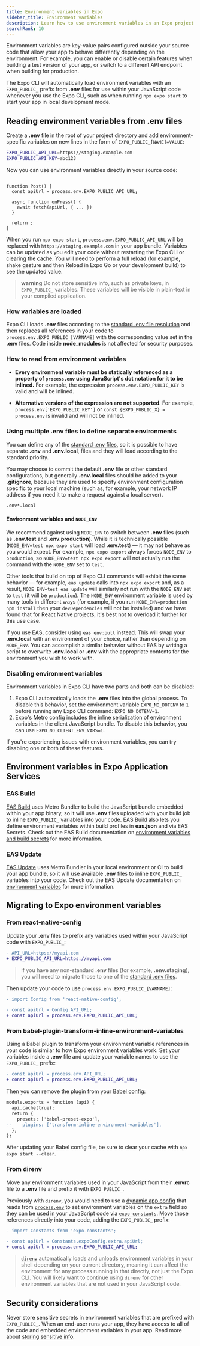 ```yaml
---
title: Environment variables in Expo
sidebar_title: Environment variables
description: Learn how to use environment variables in an Expo project.
searchRank: 10
---
```


Environment variables are key-value pairs configured outside your source code that allow your app to behave differently depending on the environment. For example, you can enable or disable certain features when building a test version of your app, or switch to a different API endpoint when building for production.

The Expo CLI will automatically load environment variables with an `EXPO_PUBLIC_` prefix from **.env** files for use within your JavaScript code whenever you use the Expo CLI, such as when running `npx expo start` to start your app in local development mode.

## Reading environment variables from .env files

Create a **.env** file in the root of your project directory and add environment-specific variables on new lines in the form of `EXPO_PUBLIC_[NAME]=VALUE`:

```bash .env
EXPO_PUBLIC_API_URL=https://staging.example.com
EXPO_PUBLIC_API_KEY=abc123
```

Now you can use environment variables directly in your source code:

```tsx

function Post() {
  const apiUrl = process.env.EXPO_PUBLIC_API_URL;

  async function onPress() {
    await fetch(apiUrl, { ... })
  }

  return ;
}
```

When you run `npx expo start`, `process.env.EXPO_PUBLIC_API_URL` will be replaced with `https://staging.example.com` in your app bundle. Variables can be updated as you edit your code without restarting the Expo CLI or clearing the cache. You will need to perform a full reload (for example, shake gesture and then Reload in Expo Go or your development build) to see the updated value.

> **warning** Do not store sensitive info, such as private keys, in `EXPO_PUBLIC_` variables. These variables will be visible in plain-text in your compiled application.

### How variables are loaded

Expo CLI loads **.env** files according to the [standard .env file resolution](https://github.com/bkeepers/dotenv/blob/c6e583a/README.md#what-other-env-files-can-i-use) and then replaces all references in your code to `process.env.EXPO_PUBLIC_[VARNAME]` with the corresponding value set in the **.env** files. Code inside **node_modules** is not affected for security purposes.

### How to read from environment variables

-  **Every environment variable must be statically referenced as a property of
  `process.env` using JavaScript's dot notation for it to be inlined.** For example, the expression
  `process.env.EXPO_PUBLIC_KEY` is valid and will be inlined.

-  **Alternative versions of the expression are not supported**. For example,
  `process.env['EXPO_PUBLIC_KEY']` or `const {EXPO_PUBLIC_X} = process.env` is invalid and will not
  be inlined.

### Using multiple .env files to define separate environments

You can define any of the [standard .env files](https://github.com/bkeepers/dotenv/blob/c6e583a/README.md#what-other-env-files-can-i-use), so it is possible to have separate **.env** and **.env.local**, files and they will load according to the standard priority.

You may choose to commit the default **.env** file or other standard configurations, but generally **.env.local** files should be added to your **.gitignore**, because they are used to specify environment configuration specific to your local machine (such as, for example, your network IP address if you need it to make a request against a local server).

```bash .gitignore
.env*.local
```

#### Environment variables and `NODE_ENV`

We recommend against using `NODE_ENV` to switch between **.env** files (such as **.env.test** and **.env.production**). While it is technically possible (`NODE_ENV=test npx expo start` will load **.env.test**) &mdash; it may not behave as you would expect. For example, `npx expo export` always forces `NODE_ENV` to `production`, so `NODE_ENV=test npx expo export` will not actually run the command with the `NODE_ENV` set to `test`.

Other tools that build on top of Expo CLI commands will exhibit the same behavior &mdash; for example, `eas update` calls into `npx expo export` and, as a result, `NODE_ENV=test eas update` will similarly not run with the `NODE_ENV` set to `test` (it will be `production`). The `NODE_ENV` environment variable is used by many tools in different ways (for example, if you run `NODE_ENV=production npm install` then your `devDependencies` will not be installed) and we have found that for React Native projects, it's best not to overload it further for this use case.

If you use EAS, consider using `eas env:pull` instead. This will swap your **.env.local** with an environment of your choice, rather than depending on `NODE_ENV`. You can accomplish a similar behavior without EAS by writing a script to overwrite **.env.local** or **.env** with the appropriate contents for the environment you wish to work with.

### Disabling environment variables

Environment variables in Expo CLI have two parts and both can be disabled:

1. Expo CLI automatically loads the **.env** files into the global process. To disable this behavior, set the environment variable `EXPO_NO_DOTENV` to `1` before running any Expo CLI command: `EXPO_NO_DOTENV=1`.
2. Expo's Metro config includes the inline serialization of environment variables in the client JavaScript bundle. To disable this behavior, you can use `EXPO_NO_CLIENT_ENV_VARS=1`.

If you're experiencing issues with environment variables, you can try disabling one or both of these features.

## Environment variables in Expo Application Services

### EAS Build

[EAS Build](/build/introduction/) uses Metro Bundler to build the JavaScript bundle embedded within your app binary, so it will use **.env** files uploaded with your build job to inline `EXPO_PUBLIC_` variables into your code. EAS Build also lets you define environment variables within build profiles in **eas.json** and via EAS Secrets. Check out the EAS Build documentation on [environment variables and build secrets](/build-reference/variables/) for more information.

### EAS Update

[EAS Update](/eas-update/introduction) uses Metro Bundler in your local environment or CI to build your app bundle, so it will use available **.env** files to inline `EXPO_PUBLIC_` variables into your code. Check out the EAS Update documentation on [environment variables](/eas-update/environment-variables/) for more information.

## Migrating to Expo environment variables

### From react-native-config

Update your **.env** files to prefix any variables used within your JavaScript code with `EXPO_PUBLIC_`:

```diff .env
- API_URL=https://myapi.com
+ EXPO_PUBLIC_API_URL=https://myapi.com
```

> If you have any non-standard **.env** files (for example, **.env.staging**), you will need to migrate those to one of the [standard .env files](https://github.com/bkeepers/dotenv/blob/c6e583a/README.md#what-other-env-files-can-i-use).

Then update your code to use `process.env.EXPO_PUBLIC_[VARNAME]`:

```diff
- import Config from 'react-native-config';

- const apiUrl = Config.API_URL;
+ const apiUrl = process.env.EXPO_PUBLIC_API_URL;
```

### From babel-plugin-transform-inline-environment-variables

Using a Babel plugin to transform your environment variable references in your code is similar to how Expo environment variables work. Set your variables inside a **.env** file and update your variable names to use the `EXPO_PUBLIC_` prefix:

```diff
- const apiUrl = process.env.API_URL;
+ const apiUrl = process.env.EXPO_PUBLIC_API_URL;
```

Then you can remove the plugin from your [Babel config](/versions/latest/config/babel/):

```diff babel.config.js
module.exports = function (api) {
  api.cache(true);
  return {
    presets: ['babel-preset-expo'],
--    plugins: ['transform-inline-environment-variables'],
  };
};
```

After updating your Babel config file, be sure to clear your cache with `npx expo start --clear`.

### From direnv

Move any environment variables used in your JavaScript from their **.envrc** file to a **.env** file and prefix it with `EXPO_PUBLIC_`.

Previously with `direnv`, you would need to use a [dynamic app config](/versions/latest/config/app/#app-config) that reads from [`process.env`](https://nodejs.org/dist/latest/docs/api/process.html#process_process_env) to set environment variables on the `extra` field so they can be used in your JavaScript code via [`expo-constants`](/versions/latest/sdk/constants). Move those references directly into your code, adding the `EXPO_PUBLIC_` prefix:

```diff
- import Constants from 'expo-constants';

- const apiUrl = Constants.expoConfig.extra.apiUrl;
+ const apiUrl = process.env.EXPO_PUBLIC_API_URL;
```

> [`direnv`](https://direnv.net/) automatically loads and unloads environment variables in your shell depending on your current directory, meaning it can affect the environment for any process running in that directly, not just the Expo CLI. You will likely want to continue using `direnv` for other environment variables that are not used in your JavaScript code.

## Security considerations

Never store sensitive secrets in environment variables that are prefixed with `EXPO_PUBLIC_`. When an end-user runs your app, they have access to all of the code and embedded environment variables in your app. Read more about [storing sensitive info](https://reactnative.dev/docs/security#storing-sensitive-info).
